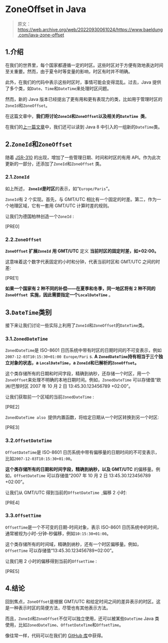 # ZoneOffset in Java

> 原文：<https://web.archive.org/web/20220930061024/https://www.baeldung.com/java-zone-offset>

## 1.介绍

在我们的世界里，每个国家都遵循一定的时区。这些时区对于方便有效地表达时间至关重要。然而，由于夏令时等变量的影响，时区有时并不明确。

此外，在我们的代码中表示这些时区时，事情可能会变得混乱。过去，Java 提供了多个类，如`Date`、`Time`和`DateTime`来处理时区问题。

然而，新的 Java 版本已经提出了更有用和更有表现力的类，比如用于管理时区的`ZoneId`和`ZoneOffset`。

在这篇文章中，**我们将讨论`ZoneId`和`ZoneOffset`以及相关的`DateTime `类**。

在我们的[上一篇文章](/web/20221129002943/https://www.baeldung.com/java-8-date-time-intro)中，我们还可以读到 Java 8 中引入的一组新的`DateTime`类。

## 2.`ZoneId`和`ZoneOffset`

随着 [JSR-310](https://web.archive.org/web/20221129002943/https://jcp.org/en/jsr/detail?id=310) 的出现，增加了一些管理日期、时间和时区的有用 API。作为此次更新的一部分，还添加了`ZoneId`和`ZoneOffset` 类。

### 2.1.`ZoneId`

如上所述， **`ZoneId`是时区**的表示，如“`Europe/Paris`”。

`ZoneId`有 2 个实现。首先，与 GMT/UTC 相比有一个固定的时差。第二，作为一个地理区域，它有一套用 GMT/UTC 计算时差的规则。

让我们为德国柏林创造一个`ZoneId` :

[PRE0]

### 2.2.`ZoneOffset`

**`ZoneOffset` 扩展`ZoneId`** **用 GMT/UTC** 定义 **当前时区的固定时差，如+02:00。**

这意味着这个数字代表固定的小时和分钟，代表当前时区和 GMT/UTC 之间的时差:

[PRE1]

**如果一个国家有 2 种不同的补偿——在夏季和冬季，同一地区将有 2 种不同的`ZoneOffset `实施，因此需要指定一个`LocalDateTime`** 。

## 3.`DateTime`类别

接下来让我们讨论一些实际上利用了`ZoneId`和`ZoneOffset`的`DateTime`类。

### 3.1.`ZonedDateTime`

`ZonedDateTime`是 ISO-8601 日历系统中带有时区的日期时间的不可变表示，例如`2007-12-03T10:15:30+01:00 Europe/Pari` s. **A `ZonedDateTime`持有相当于三个独立对象的状态，a `LocalDateTime`，a `ZoneId`和已解析的`ZoneOffset`。**

这个类存储所有的日期和时间字段，精确到纳秒，还存储一个时区，用一个`ZoneOffset`来处理不明确的本地日期时间。例如，`ZonedDateTime` 可以存储值“欧洲/巴黎时区 2007 年 10 月 2 日 13:45.30.123456789 +02:00”。

让我们获取前一个区域的当前`ZonedDateTime` :

[PRE2]

`ZonedDateTime also `提供内置函数，将给定日期从一个时区转换到另一个时区:

[PRE3]

### 3.2.`OffsetDateTime`

`OffsetDateTime`是 ISO-8601 日历系统中带有偏移量的日期时间的不可变表示，比如`2007-12-03T10:15:30+01:00`。

**这个类存储所有的日期和时间字段，精确到纳秒，以及 GMT/UTC** 的偏移量。例如，`OffsetDateTime` 可以存储值“2007 年 10 月 2 日 13:45.30.123456789 +02:00”。

让我们从 GMT/UTC 得到当前的`OffsetDateTime `,偏移 2 小时:

[PRE4]

### 3.3.`OffsetTime`

`OffsetTime`是一个不可变的日期-时间对象，表示 ISO-8601 日历系统中的时间，通常被视为小时-分钟-秒偏移，例如`10:15:30+01:00`。

这个类存储所有的时间域，精确到纳秒，还有一个时区偏移量。例如，`OffsetTime` 可以存储值“13:45.30.123456789+02:00”。

让我们用 2 小时的偏移得到当前的`OffsetTime` :

[PRE5]

## 4.结论

回到焦点，`ZoneOffset`是根据 GMT/UTC 和给定时间之间的差异表示的时区。这是一种表示时区的简便方法，尽管也有其他表示方法。

而且，`ZoneId`和`ZoneOffset`不仅可以独立使用，还可以被某些`DateTime` Java 类使用，比如`ZonedDateTime`、`OffsetDateTime`和`OffsetTime`。

像往常一样，代码可以在我们的 [GitHub 库](https://web.archive.org/web/20221129002943/https://github.com/eugenp/tutorials/tree/master/core-java-modules/core-java-8-datetime)中获得。
